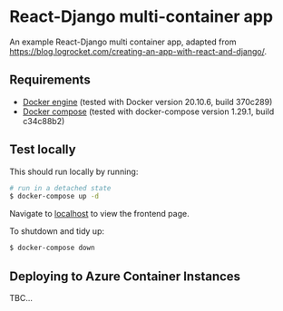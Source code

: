 # React-Django multi-container app

An example React-Django multi container app, adapted from https://blog.logrocket.com/creating-an-app-with-react-and-django/.

## Requirements

- [Docker engine](https://docs.docker.com/engine/) (tested with Docker version 20.10.6, build 370c289)
- [Docker compose](https://docs.docker.com/compose/) (tested with docker-compose version 1.29.1, build c34c88b2)

## Test locally

This should run locally by running:

```bash
# run in a detached state
$ docker-compose up -d
```

Navigate to [localhost](http://localhost) to view the frontend page.

To shutdown and tidy up:

```bash
$ docker-compose down
```

## Deploying to Azure Container Instances 

TBC...
